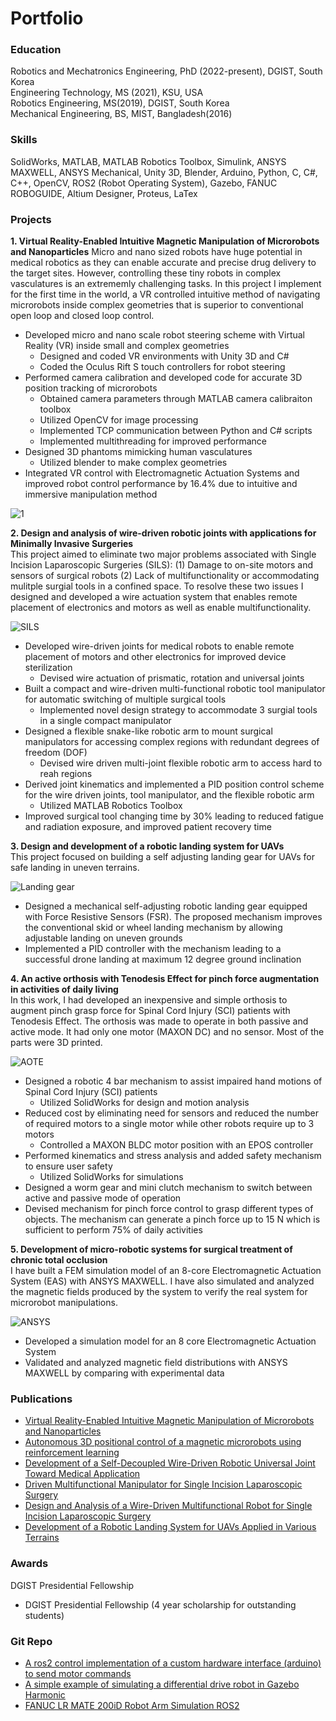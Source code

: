 # Portfolio 

### Education
Robotics and Mechatronics Engineering, PhD (2022-present), DGIST, South Korea <br />
Engineering Technology, MS (2021), KSU, USA <br />
Robotics Engineering, MS(2019), DGIST, South Korea <br />
Mechanical Engineering, BS, MIST, Bangladesh(2016)

### Skills
SolidWorks, MATLAB, MATLAB Robotics Toolbox, Simulink, ANSYS MAXWELL, ANSYS Mechanical, Unity 3D, Blender, Arduino, Python, C, C#, C++, OpenCV, ROS2 (Robot Operating System), Gazebo, FANUC ROBOGUIDE, Altium Designer, Proteus, LaTex

### Projects
**1. Virtual Reality-Enabled Intuitive Magnetic Manipulation of Microrobots and Nanoparticles**
   Micro and nano sized robots have huge potential in medical robotics as they can enable accurate and precise drug delivery to the target sites. However, controlling these tiny robots in complex vasculatures     is an extrememly challenging tasks. In this project I implement for the first time in the world, a VR controlled intuitive method of navigating microrobots inside complex geometries that is superior to         conventional open loop and closed loop control.
- Developed micro and nano scale robot steering scheme with Virtual Reality (VR) inside small and complex geometries
  - Designed and coded VR environments with Unity 3D and C#
  - Coded the Oculus Rift S touch controllers for robot steering
- Performed camera calibration and developed code for accurate 3D position tracking of microrobots
  - Obtained camera parameters through MATLAB camera calibraiton toolbox
  - Utilized OpenCV for image processing
  - Implemented TCP communication between Python and C# scripts
  - Implemented multithreading for improved performance
- Designed 3D phantoms mimicking human vasculatures
  - Utilized blender to make complex geometries
- Integrated VR control with Electromagnetic Actuation Systems and improved robot control performance by 16.4% due to intuitive and immersive manipulation method
   

 ![1](https://github.com/user-attachments/assets/b6bb151d-2002-4373-bc54-cbf5eb561152)

**2. Design and analysis of wire-driven robotic joints with applications for Minimally Invasive Surgeries** <br />
   This project aimed to eliminate two major problems associated with Single Incision Laparoscopic Surgeries (SILS): (1) Damage to on-site motors and sensors of surgical robots (2) Lack of multifunctionality 
   or accommodating mulitple surgial tools in a confined space. To resolve these two issues I designed and developed a wire actuation system that enables remote placement of electronics and motors as well as 
   enable multifunctionality.

   ![SILS](https://github.com/masum919/portfolio/assets/138081981/3897535a-dc1a-4fbc-abb3-950503e0d912)
 
- Developed wire-driven joints for medical robots to enable remote placement of motors and other electronics for improved device sterilization
  - Devised wire actuation of prismatic, rotation and universal joints
- Built a compact and wire-driven multi-functional robotic tool manipulator for automatic switching of multiple surgical tools
  - Implemented novel design strategy to accommodate 3 surgial tools in a single compact manipulator
- Designed a flexible snake-like robotic arm to mount surgical manipulators for accessing complex regions with redundant degrees of freedom (DOF)
  - Devised wire driven multi-joint flexible robotic arm to access hard to reah regions
- Derived joint kinematics and implemented a PID position control scheme for the wire driven joints, tool manipulator, and the flexible robotic arm
  - Utilized MATLAB Robotics Toolbox
- Improved surgical tool changing time by 30% leading to reduced fatigue and radiation exposure, and improved patient recovery time

**3. Design and development of a robotic landing system for UAVs** <br />
   This project focused on building a self adjusting landing gear for UAVs for safe landing in uneven terrains.

![Landing gear](https://github.com/masum919/portfolio/assets/138081981/e8f9176c-370f-42d1-931e-71a57b3dd1c4)
 
- Designed a mechanical self-adjusting robotic landing gear equipped with Force Resistive Sensors (FSR). The proposed mechanism improves the conventional skid or wheel landing mechanism by allowing adjustable landing on uneven grounds
- Implemented a PID controller with the mechanism leading to a successful drone landing at maximum 12 degree ground inclination

**4. An active orthosis with Tenodesis Effect for pinch force augmentation in activities of daily living** <br />
     In this work, I had developed an inexpensive and simple orthosis to augment pinch grasp force for Spinal Cord Injury (SCI) patients with Tenodesis Effect. The orthosis was made to operate in both passive 
     and active mode. It had only one motor (MAXON DC) and no sensor. Most of the parts were 3D printed.

![AOTE](https://github.com/masum919/portfolio/assets/138081981/af19c1ae-9b76-4ca3-8a77-2d4af23fbf0e)
    
- Designed a robotic 4 bar mechanism to assist impaired hand motions of Spinal Cord Injury (SCI) patients
  - Utilized SolidWorks for design and motion analysis
- Reduced cost by eliminating need for sensors and reduced the number of required motors to a single motor while other robots require up to 3 motors
  - Controlled a MAXON BLDC motor position with an EPOS controller
- Performed kinematics and stress analysis and added safety mechanism to ensure user safety
  - Utilized SolidWorks for simulations
- Designed a worm gear and mini clutch mechanism to switch between active and passive mode of operation
- Devised mechanism for pinch force control to grasp different types of objects. The mechanism can generate a pinch force up to 15 N which is sufficient to perform 75% of daily activities

**5. Development of micro-robotic systems for surgical treatment of chronic total occlusion** <br />
     I have built a FEM simulation model of an 8-core Electromagnetic Actuation System (EAS) with ANSYS MAXWELL. I have also simulated and analyzed the magnetic fields produced by the system to verify the real 
     system for microrobot manipulations.

![ANSYS](https://github.com/masum919/portfolio/assets/138081981/b477ca10-9d8a-4bba-a7e3-d7e5f9a99de9)
     
- Developed a simulation model for an 8 core Electromagnetic Actuation System 
- Validated and analyzed magnetic field distributions with ANSYS MAXWELL by comparing with experimental data

### Publications
- [Virtual Reality-Enabled Intuitive Magnetic Manipulation of Microrobots and Nanoparticles](https://doi.org/10.1002/aisy.202300793)
- [Autonomous 3D positional control of a magnetic microrobots using reinforcement learning](https://doi.org/10.1038/s42256-023-00779-2)
- [Development of a Self-Decoupled Wire-Driven Robotic Universal Joint Toward Medical Application](https://doi.org/10.1115/DMD2022-1016)
- [Driven Multifunctional Manipulator for Single Incision Laparoscopic Surgery](https://doi.org/10.1115/DMD2020-9015)
- [Design and Analysis of a Wire-Driven Multifunctional Robot for Single Incision Laparoscopic Surgery](https://doi.org/10.1115/DETC2020-22471)
- [Development of a Robotic Landing System for UAVs Applied in Various Terrains](https://doi.org/10.1115/DETC2020-22606)

### Awards
DGIST Presidential Fellowship 
- DGIST Presidential Fellowship (4 year scholarship for outstanding students)
  
### Git Repo
- [A ros2 control implementation of a custom hardware interface (arduino) to send motor commands](https://github.com/masum919/ros2_control_custom_hardware_interface)
- [A simple example of simulating a differential drive robot in Gazebo Harmonic](https://github.com/masum919/DiffDrive_Hyundai_Kona_ROS2_Gazebo_Harmonic)
- [FANUC LR MATE 200iD Robot Arm Simulation ROS2](https://github.com/masum919/FANUC-LR-MATE200i)
